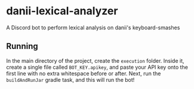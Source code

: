 # danii-lexical-analyzer
A Discord bot to perform lexical analysis on danii's keyboard-smashes

## Running
In the main directory of the project, create the `execution`
folder. Inside it, create a single file called `BOT_KEY.apikey`,
and paste your API key onto the first line with no extra whitespace
before or after. Next, run the `buildAndRunJar` gradle task, and this
will run the bot!